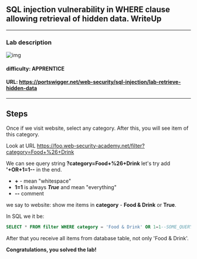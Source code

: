 ## SQL injection vulnerability in WHERE clause allowing retrieval of hidden data. WriteUp
___

### Lab description
![img](https://i.ibb.co/wJGg63m/Screenshot-from-2023-01-10-17-49-15.png)
#### difficulty: APPRENTICE
#### URL: <https://portswigger.net/web-security/sql-injection/lab-retrieve-hidden-data>
----

## Steps
Once if we visit website, select any category. After this, you will see item of this category.

Look at URL <https://foo.web-security-academy.net/filter?category=Food+%26+Drink>

We can see query string **?category=Food+%26+Drink** let's try add **'+OR+1=1--** in the end. 

- **+** - mean "whitespace"
- **1=1** is always ***True*** and mean "everything"
- **--** comment 

we say to website: show me items in **category** - **Food & Drink** or **True**.

In SQL we it be:

```SQL
SELECT * FROM filter WHERE category = 'Food & Drink' OR 1=1--SOME_QUERY
```
After that you receive all items from database table, not only 'Food & Drink'. 

**Congratulations, you solved the lab!**
